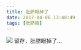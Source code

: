 ```yaml
---
title: 肚脐眼掉了
date: 2017-04-06 13:40:49
tags: [肚脐眼]
---
```

![](http://images.dsphoebe.com/panda-20170406.jpg)
留存，肚脐眼掉了... 